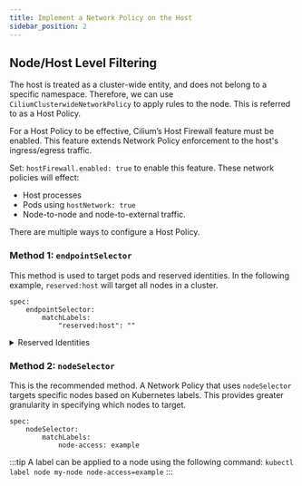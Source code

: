 ```yaml
---
title: Implement a Network Policy on the Host
sidebar_position: 2
---
```


## Node/Host Level Filtering
The host is treated as a cluster-wide entity, and does not belong to a specific namespace.
Therefore, we can use `CiliumClusterwideNetworkPolicy` to apply rules to the node.
This is referred to as a Host Policy.

For a Host Policy to be effective, Cilium’s Host Firewall feature must be enabled. This feature extends Network Policy enforcement to the host's ingress/egress traffic.

Set: `hostFirewall.enabled: true` to enable this feature.
These network policies will effect:
- Host processes
- Pods using `hostNetwork: true`
- Node-to-node and node-to-external traffic.

There are multiple ways to configure a Host Policy.

### Method 1: `endpointSelector`

This method is used to target pods and reserved identities. In the following example, `reserved:host` will target all nodes in a cluster.

```
spec:
    endpointSelector:
        matchLabels:
            "reserved:host": ""
```

<details>
<summary> Reserved Identities </summary>

Reserved Identities are especially useful when no Kubernetes label exists for the traffic source.

| Identity       | Description                                                                                                          |
|----------------|----------------------------------------------------------------------------------------------------------------------|
| world          | All traffic from or to outside the cluster                                                                           |
| cluster        | Internal cluster traffic between pods that are managed by Cilium                                                    |
| kube-apiserver | Allow or restrict traffic to/from the control plane                                                                  |
| host           | Matches traffic to/from the host, rather than a pod. This applies to all nodes in the cluster.                      |
| unmanaged      | Matches endpoints not managed by Cilium                                                                              |
| remote-node    | Node IPs of other Cilium-managed nodes; helpful for securing node-to-node traffic when using encrypted tunneling.   |

Reserved Identities are best used in `fromEntities` / `toEntities`, e.g.:

```
ingress:
- fromEntities:
  - world
```

</details>

### Method 2: `nodeSelector`
This is the recommended method. A Network Policy that uses `nodeSelector` targets specific nodes based on Kubernetes labels. This provides greater granularity in specifying which nodes to target.

```
spec:
    nodeSelector:
        matchLabels:
            node-access: example
```

:::tip
A label can be applied to a node using the following command: `kubectl label node my-node node-access=example`
:::
